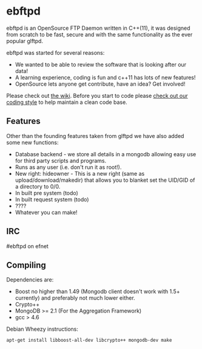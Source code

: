 ebftpd 
======

ebftpd is an OpenSource FTP Daemon written in C++(11), it was designed from scratch to be fast, secure and with the same functionality as the ever popular glftpd.

ebftpd was started for several reasons:

* We wanted to be able to review the software that is looking after our data!
* A learning experience, coding is fun and c++11 has lots of new features!
* OpenSource lets anyone get contribute, have an idea? Get involved!

Please check out [the wiki](https://github.com/jawr/ebftpd/wiki). Before you start to code please [check out our coding style](https://github.com/jawr/ebftpd/wiki/Coding-Style) to help maintain a clean code base.

Features
--------

Other than the founding features taken from glftpd we have also added some new functions:

* Database backend - we store all details in a mongodb allowing easy use for third party scripts and programs.
* Runs as any user (i.e. don't run it as root!).
* New right: hideowner - This is a new right (same as upload/download/makedir) that allows you to blanket set the UID/GID of a directory to 0/0.
* In built pre system (todo)
* In built request system (todo)
* ????
* Whatever you can make!

IRC
---

\#ebftpd on efnet

Compiling
---------

Dependencies are:

* Boost no higher than 1.49 (Mongodb client doesn't work with 1.5+ currently)
  and preferably not much lower either.
* Crypto++
* MongoDB >= 2.1 (For the Aggregation Framework)
* gcc > 4.6

Debian Wheezy instructions:

`apt-get install libboost-all-dev libcrypto++ mongodb-dev
make`

